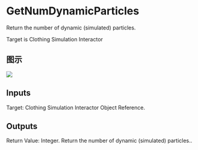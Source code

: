# GetNumDynamicParticles

Return the number of dynamic (simulated) particles.

Target is Clothing Simulation Interactor

## 图示

![]($-20221218-18175950.png)

## Inputs

Target: Clothing Simulation Interactor Object Reference.  

## Outputs

Return Value: Integer. Return the number of dynamic (simulated) particles..

